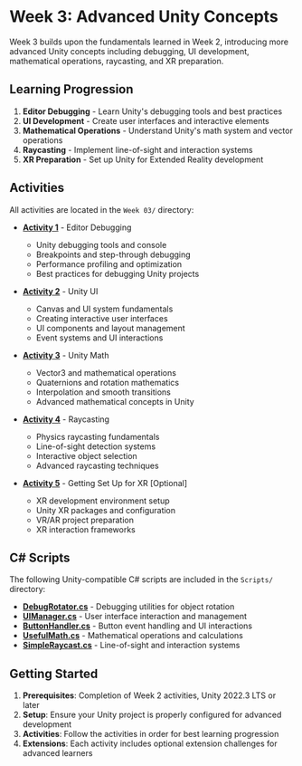 # Week 3: Advanced Unity Concepts

Week 3 builds upon the fundamentals learned in Week 2, introducing more advanced Unity concepts including debugging, UI development, mathematical operations, raycasting, and XR preparation.

## Learning Progression

1. **Editor Debugging** - Learn Unity's debugging tools and best practices
2. **UI Development** - Create user interfaces and interactive elements
3. **Mathematical Operations** - Understand Unity's math system and vector operations
4. **Raycasting** - Implement line-of-sight and interaction systems
5. **XR Preparation** - Set up Unity for Extended Reality development

## Activities

All activities are located in the `Week 03/` directory:

- **[Activity 1](Activity%201%20-%20Editor%20Debugging.md)** - Editor Debugging
  - Unity debugging tools and console
  - Breakpoints and step-through debugging
  - Performance profiling and optimization
  - Best practices for debugging Unity projects

- **[Activity 2](Activity%202%20-%20Unity%20UI.md)** - Unity UI
  - Canvas and UI system fundamentals
  - Creating interactive user interfaces
  - UI components and layout management
  - Event systems and UI interactions

- **[Activity 3](Activity%203%20-%20Unity%20Math.md)** - Unity Math
  - Vector3 and mathematical operations
  - Quaternions and rotation mathematics
  - Interpolation and smooth transitions
  - Advanced mathematical concepts in Unity

- **[Activity 4](Activity%204%20-%20Raycasting.md)** - Raycasting
  - Physics raycasting fundamentals
  - Line-of-sight detection systems
  - Interactive object selection
  - Advanced raycasting techniques

- **[Activity 5](Activity%205%20-%20Getting%20Set%20Up%20for%20XR.md)** - Getting Set Up for XR [Optional]
  - XR development environment setup
  - Unity XR packages and configuration
  - VR/AR project preparation
  - XR interaction frameworks

## C# Scripts

The following Unity-compatible C# scripts are included in the `Scripts/` directory:

- **[DebugRotator.cs](scripts/DebugRotator.cs)** - Debugging utilities for object rotation
- **[UIManager.cs](scripts/UIManager.cs)** - User interface interaction and management
- **[ButtonHandler.cs](scripts/ButtonHandler.cs)** - Button event handling and UI interactions
- **[UsefulMath.cs](scripts/UsefulMath.cs)** - Mathematical operations and calculations
- **[SimpleRaycast.cs](scripts/SimpleRaycast.cs)** - Line-of-sight and interaction systems

## Getting Started

1. **Prerequisites**: Completion of Week 2 activities, Unity 2022.3 LTS or later
2. **Setup**: Ensure your Unity project is properly configured for advanced development
3. **Activities**: Follow the activities in order for best learning progression
4. **Extensions**: Each activity includes optional extension challenges for advanced learners
